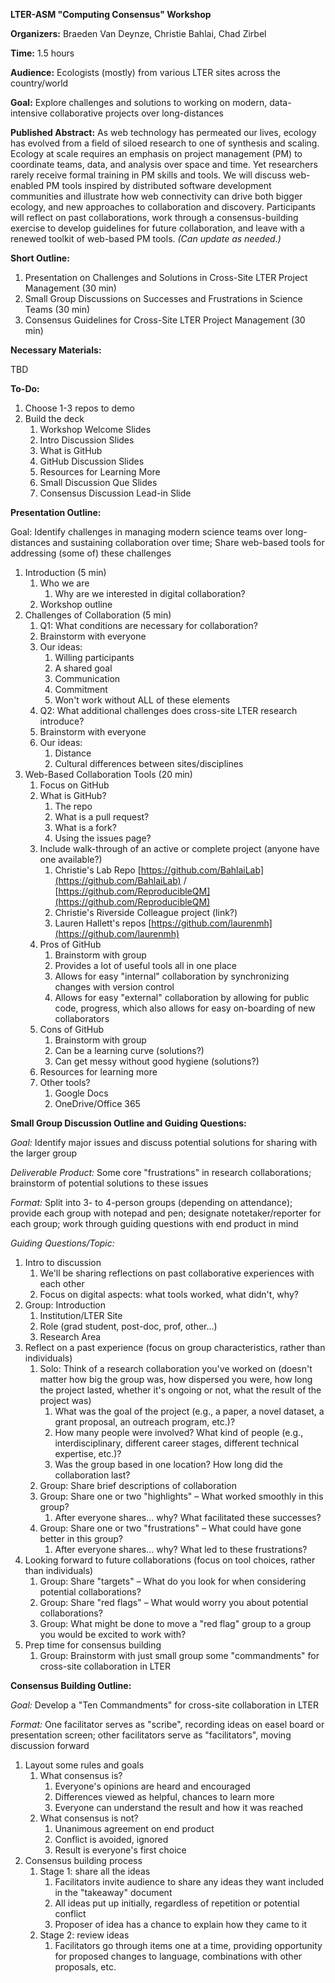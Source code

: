**LTER-ASM &quot;Computing Consensus&quot; Workshop**

**Organizers:** Braeden Van Deynze, Christie Bahlai, Chad Zirbel

**Time:** 1.5 hours

**Audience:** Ecologists (mostly) from various LTER sites across the country/world

**Goal:** Explore challenges and solutions to working on modern, data-intensive collaborative projects over long-distances

**Published Abstract:** As web technology has permeated our lives, ecology has evolved from a field of siloed research to one of synthesis and scaling. Ecology at scale requires an emphasis on project management (PM) to coordinate teams, data, and analysis over space and time. Yet researchers rarely receive formal training in PM skills and tools. We will discuss web-enabled PM tools inspired by distributed software development communities and illustrate how web connectivity can drive both bigger ecology, and new approaches to collaboration and discovery. Participants will reflect on past collaborations, work through a consensus-building exercise to develop guidelines for future collaboration, and leave with a renewed toolkit of web-based PM tools. _(Can update as needed.)_

**Short Outline:**

1. Presentation on Challenges and Solutions in Cross-Site LTER Project Management (30 min)
2. Small Group Discussions on Successes and Frustrations in Science Teams (30 min)
3. Consensus Guidelines for Cross-Site LTER Project Management (30 min)

**Necessary Materials:**

TBD

**To-Do:**

1. Choose 1-3 repos to demo
2. Build the deck
   1. Workshop Welcome Slides
   2. Intro Discussion Slides
   3. What is GitHub
   4. GitHub Discussion Slides
   5. Resources for Learning More
   6. Small Discussion Que Slides
   7. Consensus Discussion Lead-in Slide

**Presentation Outline:**

Goal: Identify challenges in managing modern science teams over long-distances and sustaining collaboration over time; Share web-based tools for addressing (some of) these challenges

1. Introduction (5 min)
   1. Who we are
        1. Why are we interested in digital collaboration?
   2. Workshop outline
2. Challenges of Collaboration (5 min)
   1. Q1: What conditions are necessary for collaboration?
     1. Brainstorm with everyone
     2. Our ideas:
        1. Willing participants
        2. A shared goal
        3. Communication
        4. Commitment
        5. Won&#39;t work without ALL of these elements
   2. Q2: What additional challenges does cross-site LTER research introduce?
     1. Brainstorm with everyone
     2. Our ideas:
        1. Distance
        2. Cultural differences between sites/disciplines
3. Web-Based Collaboration Tools (20 min)
   1. Focus on GitHub
   2. What is GitHub?
      1. The repo
      2. What is a pull request?
      3. What is a fork?
      4. Using the issues page?
   3. Include walk-through of an active or complete project (anyone have one available?)
      1. Christie&#39;s Lab Repo [https://github.com/BahlaiLab](https://github.com/BahlaiLab) / [https://github.com/ReproducibleQM](https://github.com/ReproducibleQM)
      2. Christie&#39;s Riverside Colleague project (link?)
      3. Lauren Hallett's repos [https://github.com/laurenmh](https://github.com/laurenmh)
   4. Pros of GitHub
      1. Brainstorm with group
      2. Provides a lot of useful tools all in one place
      3. Allows for easy &quot;internal&quot; collaboration by synchronizing changes with version control
      4. Allows for easy &quot;external&quot; collaboration by allowing for public code, progress, which also allows for easy on-boarding of new collaborators
   5. Cons of GitHub
      1. Brainstorm with group
      2. Can be a learning curve (solutions?)
      3. Can get messy without good hygiene (solutions?)
   6. Resources for learning more
   7. Other tools?
      1. Google Docs
      2. OneDrive/Office 365

**Small Group Discussion Outline and Guiding Questions:**

_Goal:_ Identify major issues and discuss potential solutions for sharing with the larger group

_Deliverable Product:_ Some core &quot;frustrations&quot; in research collaborations; brainstorm of potential solutions to these issues

_Format:_ Split into 3- to 4-person groups (depending on attendance); provide each group with notepad and pen; designate notetaker/reporter for each group; work through guiding questions with end product in mind

_Guiding Questions/Topic:_

1. Intro to discussion
   1. We&#39;ll be sharing reflections on past collaborative experiences with each other
   2. Focus on digital aspects: what tools worked, what didn&#39;t, why?
2. Group: Introduction
   1. Institution/LTER Site
   2. Role (grad student, post-doc, prof, other…)
   3. Research Area
3. Reflect on a past experience (focus on group characteristics, rather than individuals)
   1. Solo: Think of a research collaboration you&#39;ve worked on (doesn&#39;t matter how big the group was, how dispersed you were, how long the project lasted, whether it&#39;s ongoing or not, what the result of the project was)
      1. What was the goal of the project (e.g., a paper, a novel dataset, a grant proposal, an outreach program, etc.)?
      2. How many people were involved? What kind of people (e.g., interdisciplinary, different career stages, different technical expertise, etc.)?
      3. Was the group based in one location? How long did the collaboration last?
   2. Group: Share brief descriptions of collaboration
   3. Group: Share one or two &quot;highlights&quot; – What worked smoothly in this group?
      1. After everyone shares… why? What facilitated these successes?
   4. Group: Share one or two &quot;frustrations&quot; – What could have gone better in this group?
      1. After everyone shares… why? What led to these frustrations?
4. Looking forward to future collaborations (focus on tool choices, rather than individuals)
   1. Group: Share &quot;targets&quot; – What do you look for when considering potential collaborations?
   2. Group: Share &quot;red flags&quot; – What would worry you about potential collaborations?
   3. Group: What might be done to move a &quot;red flag&quot; group to a group you would be excited to work with?
5. Prep time for consensus building
   1. Group: Brainstorm with just small group some &quot;commandments&quot; for cross-site collaboration in LTER

**Consensus Building Outline:**

_Goal:_ Develop a &quot;Ten Commandments&quot; for cross-site collaboration in LTER

_Format:_ One facilitator serves as &quot;scribe&quot;, recording ideas on easel board or presentation screen; other facilitators serve as &quot;facilitators&quot;, moving discussion forward

1. Layout some rules and goals
   1. What consensus is?
      1. Everyone&#39;s opinions are heard and encouraged
      2. Differences viewed as helpful, chances to learn more
      3. Everyone can understand the result and how it was reached
   2. What consensus is not?
      1. Unanimous agreement on end product
      2. Conflict is avoided, ignored
      3. Result is everyone&#39;s first choice
2. Consensus building process
   1. Stage 1: share all the ideas
      1. Facilitators invite audience to share any ideas they want included in the &quot;takeaway&quot; document
      2. All ideas put up initially, regardless of repetition or potential conflict
      3. Proposer of idea has a chance to explain how they came to it
   2. Stage 2: review ideas
      1. Facilitators go through items one at a time, providing opportunity for proposed changes to language, combinations with other proposals, etc.
